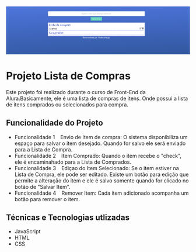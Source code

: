 ![Lista de Compras](img/ListaDeCompras.png)

#   Projeto Lista de Compras

Este projeto foi realizado durante o curso de Front-End da Alura.Basicamente, ele é uma lista de compras de itens. Onde possui a lista de itens comprados ou selecionados para compra.


## Funcionalidade do Projeto

- Funcionalidade 1 ` ` Envio de Item de compra: O sistema disponibiliza um espaço para salvar o item desejado. Quando for salvo ele será enviado para a Lista de Compra.
- Funcionalidade 2 ` ` Item Comprado: Quando o item recebe o "check", ele é encaminahado para a Lista de Comprados.
- Funcionalidade 3 ` ` Ediçao do Item Selecionado: Se o item estiver na Lista de Compra, ele pode ser editado. Existe um botão para edição que permite a alteração do item e ele é salvo somente quando for clicado no botão de "Salvar Item".
- Funcionalidade 4 ` ` Remover Item: Cada item adicionado acompanha um botão para remover o item.

##  Técnicas e Tecnologias utlizadas

- JavaScript
- HTML
- CSS








